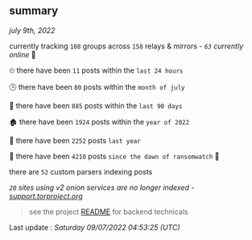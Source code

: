 
## summary
_july 9th, 2022_

currently tracking `108` groups across `158` relays & mirrors - _`63` currently online_ 📡

⏲ there have been `11` posts within the `last 24 hours`

🕓 there have been `80` posts within the `month of july`

📅 there have been `885` posts within the `last 90 days`

🏚 there have been `1924` posts within the `year of 2022`

🚀 there have been `2252` posts `last year`

🦕 there have been `4210` posts `since the dawn of ransomwatch` 🐣

there are `52` custom parsers indexing posts

_`20` sites using v2 onion services are no longer indexed - [support.torproject.org](https://support.torproject.org/onionservices/v2-deprecation/)_

> see the project [README](https://github.com/jmousqueton/ransomwatch#readme) for backend technicals



Last update : _Saturday 09/07/2022 04:53:25 (UTC)_

